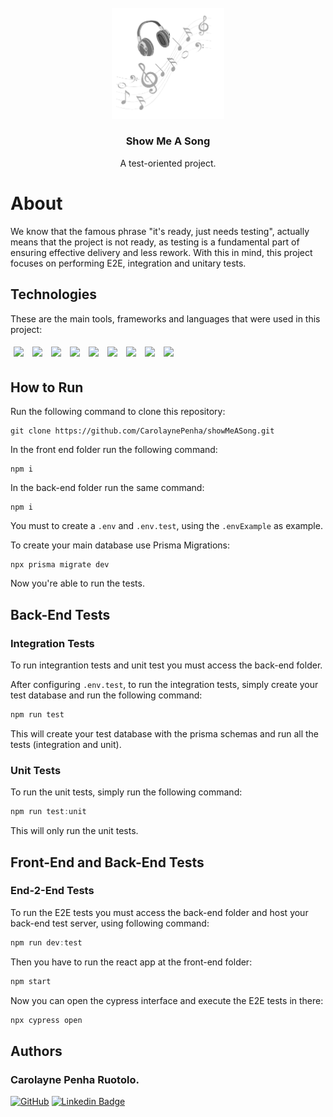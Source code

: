 <br />
<div align="center">
    <img src="./.github/logoShowMeASong.png" alt="Show Me A Song Logo" width="180">
    <h3 align="center">Show Me A Song</h3>
    <p> A test-oriented project.
</div>

# About

We know that the famous phrase "it's ready, just needs testing", actually means that the project is not ready, as testing is a fundamental part of ensuring effective delivery and less rework. 
With this in mind, this project focuses on performing E2E, integration and unitary tests.

## Technologies

These are the main tools, frameworks and languages that were used in this project:<br>

<div>
  <img style='margin: 5px;' src="https://img.shields.io/badge/-jest-%23C21325?style=for-the-badge&logo=jest&logoColor=white"/>
  <img style='margin: 5px;' src="https://img.shields.io/badge/-supertest-1a330d?style=for-the-badge&logo=supertest&logoColor=white"/>
  <img style='margin: 5px;' src="https://img.shields.io/badge/-cypress-%23E5E5E5?style=for-the-badge&logo=cypress&logoColor=058a5e"/>
  <img style='margin: 5px;' src="https://img.shields.io/badge/typescript-%233178C6.svg?&style=for-the-badge&logo=typescript&logoColor=white" />
  <img style='margin: 5px;' src="https://img.shields.io/badge/Prisma-3982CE?style=for-the-badge&logo=Prisma&logoColor=white"/>
  <img style='margin: 5px;' src="https://img.shields.io/badge/JavaScript-323330?style=for-the-badge&logo=javascript&logoColor=F7DF1E"/>
  <img style='margin: 5px;' src="https://img.shields.io/badge/Express.js-000000?style=for-the-badge&logo=express&logoColor=white"/>
  <img style='margin: 5px;' src="https://img.shields.io/badge/Node.js-339933?style=for-the-badge&logo=nodedotjs&logoColor=white"/>
  <img style='margin: 5px;' src="https://img.shields.io/badge/postgresql-%23336791.svg?&style=for-the-badge&logo=postgresql&logoColor=white" />

</div>

## How to Run

Run the following command to clone this repository:

```git
git clone https://github.com/CarolaynePenha/showMeASong.git
```

In the front end folder run the following command:

```git
npm i
```

In the back-end folder run the same command:

```git
npm i
```

You must to create a `.env` and `.env.test`, using the `.envExample` as example.

To create your main database use Prisma Migrations:

```git
npx prisma migrate dev
```

Now you're able to run the tests.

## Back-End Tests

### Integration Tests

To run integrantion tests and unit test you must access the back-end folder.

After configuring `.env.test`, to run the integration tests, simply create your test database and run the following command:

```js
npm run test
```
This will create your test database with the prisma schemas and run all the tests (integration and unit).

### Unit Tests

To run the unit tests, simply run the following command:

```js
npm run test:unit
```

This will only run the unit tests.

## Front-End and Back-End Tests

### End-2-End Tests

To run the E2E tests you must access the back-end folder and host your back-end test server, using following command:

```js
npm run dev:test
```

Then you have to run the react app at the front-end folder:

```js
npm start
```

Now you can open the cypress interface and execute the E2E tests in there:

```js
npx cypress open
```

## Authors

### Carolayne Penha Ruotolo.

[![GitHub](https://img.shields.io/badge/-CarolaynePenha-black?style=for-the-badge&logo=github&logoColor=white&link=https://github.com/CarolaynePenha)](https://github.com/CarolaynePenha)
[![Linkedin Badge](https://img.shields.io/badge/-CarolaynePenha-blue?style=flat-square&logo=Linkedin&logoColor=white&link=https://www.linkedin.com/in/carolaynepenha/)](https://www.linkedin.com/in/carolaynepenha/)
